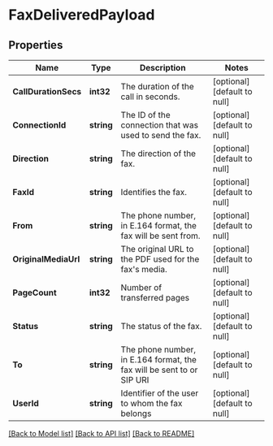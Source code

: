 # FaxDeliveredPayload

## Properties
Name | Type | Description | Notes
------------ | ------------- | ------------- | -------------
**CallDurationSecs** | **int32** | The duration of the call in seconds. | [optional] [default to null]
**ConnectionId** | **string** | The ID of the connection that was used to send the fax. | [optional] [default to null]
**Direction** | **string** | The direction of the fax. | [optional] [default to null]
**FaxId** | **string** | Identifies the fax. | [optional] [default to null]
**From** | **string** | The phone number, in E.164 format, the fax will be sent from. | [optional] [default to null]
**OriginalMediaUrl** | **string** | The original URL to the PDF used for the fax&#x27;s media. | [optional] [default to null]
**PageCount** | **int32** | Number of transferred pages | [optional] [default to null]
**Status** | **string** | The status of the fax. | [optional] [default to null]
**To** | **string** | The phone number, in E.164 format, the fax will be sent to or SIP URI | [optional] [default to null]
**UserId** | **string** | Identifier of the user to whom the fax belongs | [optional] [default to null]

[[Back to Model list]](../README.md#documentation-for-models) [[Back to API list]](../README.md#documentation-for-api-endpoints) [[Back to README]](../README.md)

